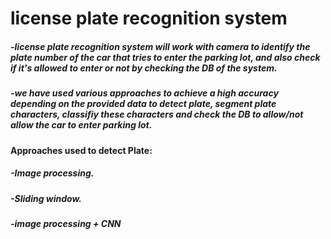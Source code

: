 # license plate recognition system
##### -license plate recognition system will work with camera to identify the plate number of the car that tries to enter the parking lot, and also check if it's allowed to enter or not by checking the DB of the system.

##### -we have used various approaches to achieve a high accuracy depending on the provided data to detect plate, segment plate characters, classifiy these characters and check the DB to allow/not allow the car to enter parking lot.

#### Approaches used to detect Plate:
#####  -Image processing.
#####  -Sliding window.
#####  -image processing + CNN

